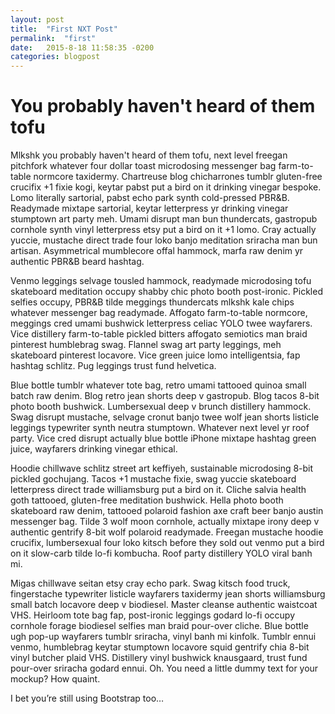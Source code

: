 ```yaml
---
layout: post
title:  "First NXT Post"
permalink:  "first"
date:   2015-8-18 11:58:35 -0200
categories: blogpost
---
```

<h1>You probably haven't heard of them tofu</h1>

<p>Mlkshk you probably haven't heard of them tofu, next level freegan pitchfork whatever four dollar toast microdosing messenger bag farm-to-table normcore taxidermy. Chartreuse blog chicharrones tumblr gluten-free crucifix +1 fixie kogi, keytar pabst put a bird on it drinking vinegar bespoke. Lomo literally sartorial, pabst echo park synth cold-pressed PBR&B. Readymade mixtape sartorial, keytar letterpress yr drinking vinegar stumptown art party meh. Umami disrupt man bun thundercats, gastropub cornhole synth vinyl letterpress etsy put a bird on it +1 lomo. Cray actually yuccie, mustache direct trade four loko banjo meditation sriracha man bun artisan. Asymmetrical mumblecore offal hammock, marfa raw denim yr authentic PBR&B beard hashtag.

Venmo leggings selvage tousled hammock, readymade microdosing tofu skateboard meditation occupy shabby chic photo booth post-ironic. Pickled selfies occupy, PBR&B tilde meggings thundercats mlkshk kale chips whatever messenger bag readymade. Affogato farm-to-table normcore, meggings cred umami bushwick letterpress celiac YOLO twee wayfarers. Vice distillery farm-to-table pickled bitters affogato semiotics man braid pinterest humblebrag swag. Flannel swag art party leggings, meh skateboard pinterest locavore. Vice green juice lomo intelligentsia, fap hashtag schlitz. Pug leggings trust fund helvetica.

Blue bottle tumblr whatever tote bag, retro umami tattooed quinoa small batch raw denim. Blog retro jean shorts deep v gastropub. Blog tacos 8-bit photo booth bushwick. Lumbersexual deep v brunch distillery hammock. Swag disrupt mustache, selvage cronut banjo twee wolf jean shorts listicle leggings typewriter synth neutra stumptown. Whatever next level yr roof party. Vice cred disrupt actually blue bottle iPhone mixtape hashtag green juice, wayfarers drinking vinegar ethical.

Hoodie chillwave schlitz street art keffiyeh, sustainable microdosing 8-bit pickled gochujang. Tacos +1 mustache fixie, swag yuccie skateboard letterpress direct trade williamsburg put a bird on it. Cliche salvia health goth tattooed, gluten-free meditation bushwick. Hella photo booth skateboard raw denim, tattooed polaroid fashion axe craft beer banjo austin messenger bag. Tilde 3 wolf moon cornhole, actually mixtape irony deep v authentic gentrify 8-bit wolf polaroid readymade. Freegan mustache hoodie crucifix, lumbersexual four loko kitsch before they sold out venmo put a bird on it slow-carb tilde lo-fi kombucha. Roof party distillery YOLO viral banh mi.

Migas chillwave seitan etsy cray echo park. Swag kitsch food truck, fingerstache typewriter listicle wayfarers taxidermy jean shorts williamsburg small batch locavore deep v biodiesel. Master cleanse authentic waistcoat VHS. Heirloom tote bag fap, post-ironic leggings godard lo-fi occupy cornhole forage biodiesel selfies man braid pour-over cliche. Blue bottle ugh pop-up wayfarers tumblr sriracha, vinyl banh mi kinfolk. Tumblr ennui venmo, humblebrag keytar stumptown locavore squid gentrify chia 8-bit vinyl butcher plaid VHS. Distillery vinyl bushwick knausgaard, trust fund pour-over sriracha godard ennui.
Oh. You need a little dummy text for your mockup? How quaint.

I bet you’re still using Bootstrap too…</p>